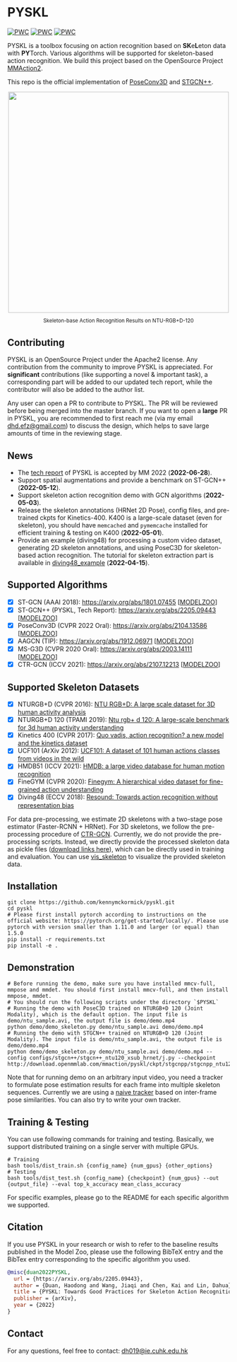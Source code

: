 # PYSKL

[![PWC](https://img.shields.io/endpoint.svg?url=https://paperswithcode.com/badge/revisiting-skeleton-based-action-recognition/skeleton-based-action-recognition-on-ntu-rgbd)](https://paperswithcode.com/sota/skeleton-based-action-recognition-on-ntu-rgbd?p=revisiting-skeleton-based-action-recognition) [![PWC](https://img.shields.io/endpoint.svg?url=https://paperswithcode.com/badge/pyskl-towards-good-practices-for-skeleton/skeleton-based-action-recognition-on-ntu-rgbd-1)](https://paperswithcode.com/sota/skeleton-based-action-recognition-on-ntu-rgbd-1?p=pyskl-towards-good-practices-for-skeleton) [![PWC](https://img.shields.io/endpoint.svg?url=https://paperswithcode.com/badge/revisiting-skeleton-based-action-recognition/skeleton-based-action-recognition-on-kinetics)](https://paperswithcode.com/sota/skeleton-based-action-recognition-on-kinetics?p=revisiting-skeleton-based-action-recognition)

PYSKL is a toolbox focusing on action recognition based on **SK**e**L**eton data with **PY**Torch. Various algorithms will be supported for skeleton-based action recognition. We build this project based on the OpenSource Project [MMAction2](https://github.com/open-mmlab/mmaction2).

This repo is the official implementation of [PoseConv3D](https://arxiv.org/abs/2104.13586) and [STGCN++](https://github.com/kennymckormick/pyskl/tree/main/configs/stgcn%2B%2B).

<div align="center">
  <img src="https://user-images.githubusercontent.com/34324155/123989146-2ecae680-d9fb-11eb-916b-b9db5563a9e5.gif" width="500px"><br>
  <p style="font-size:1.2vw;">Skeleton-base Action Recognition Results on NTU-RGB+D-120</p>
</div>

## Contributing

PYSKL is an OpenSource Project under the Apache2 license. Any contribution from the community to improve PYSKL is appreciated. For **significant** contributions (like supporting a novel & important task), a corresponding part will be added to our updated tech report, while the contributor will also be added to the author list.

Any user can open a PR to contribute to PYSKL. The PR will be reviewed before being merged into the master branch. If you want to open a **large** PR in PYSKL, you are recommended to first reach me (via my email dhd.efz@gmail.com) to discuss the design, which helps to save large amounts of time in the reviewing stage.

## News

- The [tech report](https://arxiv.org/abs/2205.09443) of PYSKL is accepted by MM 2022 (**2022-06-28**).
- Support spatial augmentations and provide a benchmark on ST-GCN++  (**2022-05-12**).
- Support skeleton action recognition demo with GCN algorithms  (**2022-05-03**).
- Release the skeleton annotations (HRNet 2D Pose), config files, and pre-trained ckpts for Kinetics-400. K400 is a large-scale dataset (even for skeleton), you should have `memcached` and `pymemcache` installed for efficient training & testing on K400 (**2022-05-01**).
- Provide an example (diving48) for processing a custom video dataset, generating 2D skeleton annotations, and using PoseC3D for skeleton-based action recognition. The tutorial for skeleton extraction part is available in [diving48_example](/examples/extract_diving48_skeleton/diving48_example.ipynb)  (**2022-04-15**).

## Supported Algorithms

- [x] ST-GCN (AAAI 2018): https://arxiv.org/abs/1801.07455 [[MODELZOO](/configs/stgcn/README.md)]
- [x] ST-GCN++ (PYSKL, Tech Report): https://arxiv.org/abs/2205.09443 [[MODELZOO](/configs/stgcn++/README.md)]
- [x] PoseConv3D (CVPR 2022 Oral): https://arxiv.org/abs/2104.13586 [[MODELZOO](/configs/posec3d/README.md)]
- [x] AAGCN (TIP): https://arxiv.org/abs/1912.06971 [[MODELZOO](/configs/aagcn/README.md)]
- [x] MS-G3D (CVPR 2020 Oral): https://arxiv.org/abs/2003.14111 [[MODELZOO](/configs/msg3d/README.md)]
- [x] CTR-GCN (ICCV 2021): https://arxiv.org/abs/2107.12213 [[MODELZOO](/configs/ctrgcn/README.md)]

## Supported Skeleton Datasets

- [x] NTURGB+D (CVPR 2016): [NTU RGB+D: A large scale dataset for 3D human activity analysis](https://openaccess.thecvf.com/content_cvpr_2016/papers/Shahroudy_NTU_RGBD_A_CVPR_2016_paper.pdf)
- [x] NTURGB+D 120 (TPAMI 2019): [Ntu rgb+ d 120: A large-scale benchmark for 3d human activity understanding](https://ieeexplore.ieee.org/stamp/stamp.jsp?arnumber=8713892)
- [x] Kinetics 400 (CVPR 2017): [Quo vadis, action recognition? a new model and the kinetics dataset](https://openaccess.thecvf.com/content_cvpr_2017/papers/Carreira_Quo_Vadis_Action_CVPR_2017_paper.pdf)
- [x] UCF101 (ArXiv 2012): [UCF101: A dataset of 101 human actions classes from videos in the wild](https://arxiv.org/pdf/1212.0402.pdf)
- [x] HMDB51 (ICCV 2021): [HMDB: a large video database for human motion recognition](https://ieeexplore.ieee.org/stamp/stamp.jsp?arnumber=6126543)
- [x] FineGYM (CVPR 2020): [Finegym: A hierarchical video dataset for fine-grained action understanding](https://openaccess.thecvf.com/content_CVPR_2020/papers/Shao_FineGym_A_Hierarchical_Video_Dataset_for_Fine-Grained_Action_Understanding_CVPR_2020_paper.pdf)
- [x] Diving48 (ECCV 2018): [Resound: Towards action recognition without representation bias](https://openaccess.thecvf.com/content_ECCV_2018/papers/Yingwei_Li_RESOUND_Towards_Action_ECCV_2018_paper.pdf)

For data pre-processing, we estimate 2D skeletons with a two-stage pose estimator (Faster-RCNN + HRNet). For 3D skeletons, we follow the pre-processing procedure of [CTR-GCN](https://github.com/Uason-Chen/CTR-GCN). Currently, we do not provide the pre-processing scripts. Instead, we directly provide the processed skeleton data as pickle files ([download links here](/tools/data/data_doc.md)), which can be directly used in training and evaluation.  You can use [vis_skeleton](/demo/vis_skeleton.ipynb) to visualize the provided skeleton data.

## Installation
```shell
git clone https://github.com/kennymckormick/pyskl.git
cd pyskl
# Please first install pytorch according to instructions on the official website: https://pytorch.org/get-started/locally/. Please use pytorch with version smaller than 1.11.0 and larger (or equal) than 1.5.0
pip install -r requirements.txt
pip install -e .
```

## Demonstration

```shell
# Before running the demo, make sure you have installed mmcv-full, mmpose and mmdet. You should first install mmcv-full, and then install mmpose, mmdet.
# You should run the following scripts under the directory `$PYSKL`
# Running the demo with PoseC3D trained on NTURGB+D 120 (Joint Modality), which is the default option. The input file is demo/ntu_sample.avi, the output file is demo/demo.mp4
python demo/demo_skeleton.py demo/ntu_sample.avi demo/demo.mp4
# Running the demo with STGCN++ trained on NTURGB+D 120 (Joint Modality). The input file is demo/ntu_sample.avi, the output file is demo/demo.mp4
python demo/demo_skeleton.py demo/ntu_sample.avi demo/demo.mp4 --config configs/stgcn++/stgcn++_ntu120_xsub_hrnet/j.py --checkpoint http://download.openmmlab.com/mmaction/pyskl/ckpt/stgcnpp/stgcnpp_ntu120_xsub_hrnet/j.pth
```

Note that for running demo on an arbitrary input video, you need a tracker to formulate pose estimation results for each frame into multiple skeleton sequences. Currently we are using a [naive tracker](https://github.com/kennymckormick/pyskl/blob/4ddb7ac384e231694fd2b4b7774144e5762862ab/demo/demo_skeleton.py#L192) based on inter-frame pose similarities. You can also try to write your own tracker.

## Training & Testing

You can use following commands for training and testing. Basically, we support distributed training on a single server with multiple GPUs.
```shell
# Training
bash tools/dist_train.sh {config_name} {num_gpus} {other_options}
# Testing
bash tools/dist_test.sh {config_name} {checkpoint} {num_gpus} --out {output_file} --eval top_k_accuracy mean_class_accuracy
```
For specific examples, please go to the README for each specific algorithm we supported.

## Citation

If you use PYSKL in your research or wish to refer to the baseline results published in the Model Zoo, please use the following BibTeX entry and the BibTex entry corresponding to the specific algorithm you used.

```BibTeX
@misc{duan2022PYSKL,
  url = {https://arxiv.org/abs/2205.09443},
  author = {Duan, Haodong and Wang, Jiaqi and Chen, Kai and Lin, Dahua},
  title = {PYSKL: Towards Good Practices for Skeleton Action Recognition},
  publisher = {arXiv},
  year = {2022}
}
```

## Contact
For any questions, feel free to contact: dh019@ie.cuhk.edu.hk
